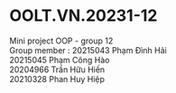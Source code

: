 # OOLT.VN.20231-12  


Mini project OOP - group 12  
Group member  :
     20215043	Phạm Đình Hải   
     20215045	Phạm Công Hào  
     20204966	Trần Hữu Hiến  
     20210328	Phan Huy Hiệp  
